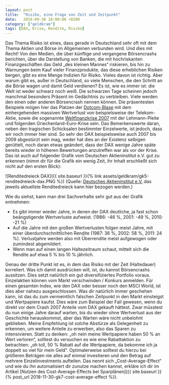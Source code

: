 ```yaml
---
layout: post
title:  "Risiko, eine Frage von Zeit und Zeitpunkt"
date:   2018-09-30 18:00:00 +0200
category: ["geldkram"]
tags: [DAX, Krise, Rendite, Risiko]
---
```


Das Thema Risiko ist eines, dass gerade in Deutschland sehr oft mit dem Thema Aktien und Börse im Allgemeinen verbunden wird. Und dies mit Recht!
Von den Medien, die über künftige und vergangene Börsencrashs berichten, über die Darstellung von Banken, die mit hochriskanten Finanzgeschäften das Geld „des kleinen Mannes“ riskieren, bis hin zu Warnungen beim Kauf vieler Finanzprodukte, das diese erheblichen Risiken bergen, gibt es eine Menge Indizien für Risiko. Vieles davon ist richtig. Aber warum gibt es, außer in Deutschland, so viele Menschen, die den Schritt an die Börse wagen und damit Geld verdienen?
Es ist, wie es immer ist: die Welt ist weder schwarz noch weiß. Die schwarzen Tage scheinen jedoch manchmal besonders Präsent im Gedächtnis zu verbleiben. Viele werden den einen oder anderen Börsencrash nennen können. Die präsentesten Beispiele mögen hier das Platzen der [Dotcom-Blase](https://de.wikipedia.org/wiki/Dotcom-Blase) mit dem einhergehenden massiven Wertverlust von beispielsweise der Telekom-Aktie, sowie die sogenannte [Weltfinanzkrise 2007](https://de.wikipedia.org/wiki/Weltfinanzkrise) mit der Lehmann-Pleite und folgenden Griechenland-Euro-Krise sein. Das Bemerkenswerte daran, neben den tragischen Schicksalen bestimmter Einzelwerte, ist jedoch, dass wir noch immer hier sind. So sehr der DAX beispielsweise auch 2007 bis 2009 abgestürzt sein mag, weder hat dies an der Existenz selbigen gerüttelt, noch daran etwas geändert, dass der DAX wenige Jahre späte bereits wieder in höheren Bewertungen anzutreffen war als vor der Krise. Das ist auch auf folgender Grafik vom Deutschen Aktieninstitut e.V. gut zu erkennen (nimm dir für die Grafik ein wenig Zeit, ihr Inhalt erschließt sich nicht auf den ersten Blick):

![Renditedreieck DAX]({{ site.baseurl }}{% link assets/geldkram/gk5-renditedreieck-dax.PNG %})
(Quelle: [Deutsches Aktieninstitut e.V.](https://www.dai.de/files/dai_usercontent/dokumente/renditedreieck/2017-12-31%20DAX-Rendite-Dreieck%2050%20Jahre%20Sparplan%20Web.pdf) das jeweils aktuellste Renditedreieck kann hier bezogen werden.)

Wie du siehst, kann man drei Sachverhalte sehr gut aus der Grafik entnehmen:

* Es gibt immer wieder Jahre, in denen der DAX deutliche, ja fast schon beängstigende Wertverluste aufweist. (1986: -46 %, 2001: -49 %, 2010: -21 %)
* Auf die Jahre mit den großen Wertverlusten folgen meist Jahre, mit einer überdurchschnittlichen Rendite (1987: 36 %, 2002: 58 %, 2011: 24 %). Verlustjahre werden also mit Überrendite meist aufgewogen oder zumindest abgemildert.
* Wenn man auf einen langen Haltezeitraum schaut, mittelt sich die Rendite auf etwa 5 % bis 10 % jährlich.

Genau der dritte Punkt ist es, in dem das Risiko mit der Zeit (Haltedauer) korreliert. Was ich damit ausdrücken will, ist, du kannst Börsencrashs aussitzen. Dies setzt natürlich ein gut diversifiziertes Portfolio voraus. Einzelaktien können vom Markt verschwinden / Konkurs anmelden. Für einen gesamten Index, wie den DAX oder besser noch den MSCI World, ist dies aber nahezu ausgeschlossen.
Was dir natürlich immer geschehen kann, ist das du zum vermeintlich falschen Zeitpunkt in den Markt einsteigst und Wertpapiere kaufst. Dies wäre zum Beispiel der Fall gewesen, wenn du direkt vor dem Crash 2007 Anteile vom DAX gekauft hättest. Zwar müsstest du nun einige Jahre darauf warten, bis du wieder ohne Wertverlust aus der Geschichte herauskommst, aber das Warten wäre nicht unbelohnt geblieben.
Meine Empfehlung ist solche Abstürze als Gelegenheit zu erkennen, um weitere Anteile zu erwerben, also das Sparen zu intensivieren. Statt zu denken: „oh nein meine Wertpapiere haben 50 % an Wert verloren“, solltest du versuchen es wie eine Rabattaktion zu betrachten: „oh toll, 50 % Rabatt auf die Wertpapiere, da bekomme ich ja doppelt so viel für mein Geld“. Optimalerweise solltest du hierzu bei größeren Beträgen nie alles auf einmal investieren und den Betrag auf mehrere Einzelinvestments aufteilen. Das nennt sich „Cost-Average-Effect“ und wie du ihn automatisiert dir zunutze machen  kannst, erkläre ich dir im Artikel [Nutzen des Cost-Average-Effects bei Sparplänen]({{ site.baseurl }}{% post_url 2018-11-30-gk7-cost-average-effect %}).